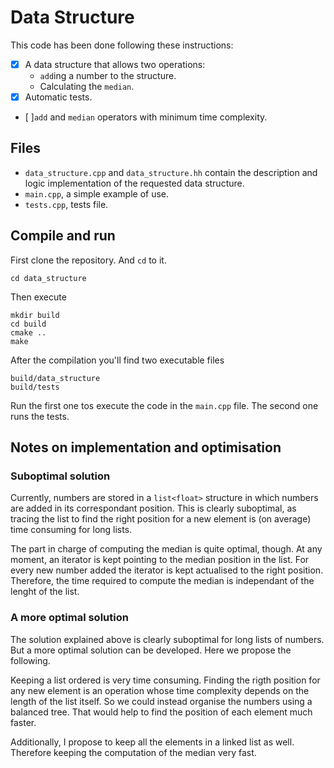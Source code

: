 Data Structure
==============

This code has been done following these instructions:

+ [x] A data structure that allows two operations:
    + `add`ing a number to the structure.
    + Calculating the `median`.
+ [x] Automatic tests.
+ [ ]`add` and `median` operators with minimum time complexity.

## Files

+ `data_structure.cpp` and `data_structure.hh` contain the description and logic implementation of the requested data structure.
+ `main.cpp`, a simple example of use.
+ `tests.cpp`, tests file.

## Compile and run

First clone the repository. And `cd` to it.

    cd data_structure

Then execute

    mkdir build
    cd build
    cmake ..
    make

After the compilation you'll find two executable files

    build/data_structure
    build/tests

Run the first one tos execute the code in the `main.cpp` file. The second one runs the tests.

## Notes on implementation and optimisation

### Suboptimal solution

Currently, numbers are stored in a `list<float>` structure in which numbers are added in its correspondant position. This is clearly suboptimal, as tracing the list to find the right position for a new element is (on average) time consuming for long lists.

The part in charge of computing the median is quite optimal, though. At any moment, an iterator is kept pointing to the median position in the list. For every new number added the iterator is kept actualised to the right position. Therefore, the time required to compute the median is independant of the lenght of the list.

### A more optimal solution

The solution explained above is clearly suboptimal for long lists of numbers. But a more optimal solution can be developed. Here we propose the following.

Keeping a list ordered is very time consuming. Finding the rigth position for any new element is an operation whose time complexity depends on the length of the list itself. So we could instead organise the numbers using a balanced tree. That would help to find the position of each element much faster.

Additionally, I propose to keep all the elements in a linked list as well. Therefore keeping the computation of the median very fast.
